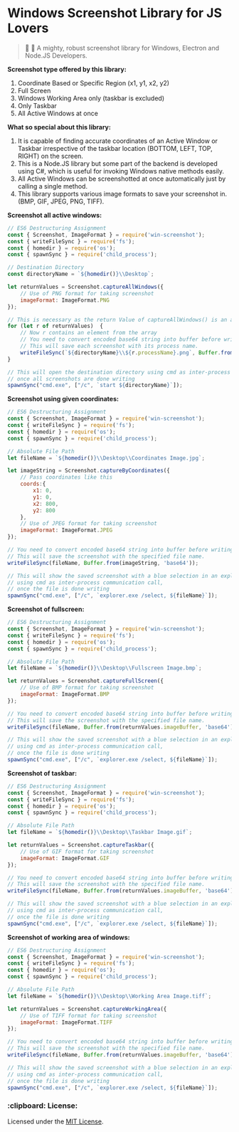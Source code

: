 # Windows Screenshot Library for JS Lovers

> :rocket: :telescope: A mighty, robust screenshot library for Windows, Electron and Node.JS Developers.

<strong>Screenshot type offered by this library:</strong>
1) Coordinate Based or Specific Region (x1, y1, x2, y2)
2) Full Screen
3) Windows Working Area only (taskbar is excluded)
3) Only Taskbar
4) All Active Windows at once

<strong>What so special about this library: </strong>
1) It is capable of finding accurate coordinates of an Active Window or Taskbar irrespective of the taskbar location (BOTTOM, LEFT, TOP, RIGHT) on the screen.
2) This is a Node.JS library but some part of the backend is developed using C#, which is useful for invoking Windows native methods easily.
3) All Active Windows can be screenshotted at once automatically just by calling a single method.
4) This library supports various image formats to save your screenshot in. (BMP, GIF, JPEG, PNG, TIFF).

<strong>Screenshot all active windows:</strong>
```javascript
// ES6 Destructuring Assignment
const { Screenshot, ImageFormat } = require('win-screenshot');
const { writeFileSync } = require('fs');
const { homedir } = require('os');
const { spawnSync } = require('child_process');

// Destination Directory
const directoryName = `${homedir()}\\Desktop`;

let returnValues = Screenshot.captureAllWindows({
    // Use of PNG format for taking screenshot
    imageFormat: ImageFormat.PNG
});

// This is necessary as the return Value of captureAllWindows() is an array
for (let r of returnValues)  {
    // Now r contains an element from the array
    // You need to convert encoded base64 string into buffer before writing
    // This will save each screenshot with its process name.
    writeFileSync(`${directoryName}\\${r.processName}.png`, Buffer.from(r.imageBuffer, 'base64'));
}

// This will open the destination directory using cmd as inter-process communication call,
// once all screenshots are done writing
spawnSync("cmd.exe", ["/c", `start ${directoryName}`]);
```

<strong>Screenshot using given coordinates:</strong>
```javascript
// ES6 Destructuring Assignment
const { Screenshot, ImageFormat } = require('win-screenshot');
const { writeFileSync } = require('fs');
const { homedir } = require('os');
const { spawnSync } = require('child_process');

// Absolute File Path
let fileName = `${homedir()}\\Desktop\\Coordinates Image.jpg`;

let imageString = Screenshot.captureByCoordinates({
    // Pass coordinates like this
    coords:{
        x1: 0,
        y1: 0,
        x2: 800,
        y2: 800
    },
    // Use of JPEG format for taking screenshot
    imageFormat: ImageFormat.JPEG
});

// You need to convert encoded base64 string into buffer before writing
// This will save the screenshot with the specified file name.
writeFileSync(fileName, Buffer.from(imageString, 'base64'));

// This will show the saved screenshot with a blue selection in an explorer window
// using cmd as inter-process communication call,
// once the file is done writing
spawnSync("cmd.exe", ["/c", `explorer.exe /select, ${fileName}`]);
```

<strong>Screenshot of fullscreen:</strong>
```javascript
// ES6 Destructuring Assignment
const { Screenshot, ImageFormat } = require('win-screenshot');
const { writeFileSync } = require('fs');
const { homedir } = require('os');
const { spawnSync } = require('child_process');

// Absolute File Path
let fileName = `${homedir()}\\Desktop\\Fullscreen Image.bmp`;

let returnValues = Screenshot.captureFullScreen({
    // Use of BMP format for taking screenshot
    imageFormat: ImageFormat.BMP
});

// You need to convert encoded base64 string into buffer before writing
// This will save the screenshot with the specified file name.
writeFileSync(fileName, Buffer.from(returnValues.imageBuffer, 'base64'));

// This will show the saved screenshot with a blue selection in an explorer window
// using cmd as inter-process communication call,
// once the file is done writing
spawnSync("cmd.exe", ["/c", `explorer.exe /select, ${fileName}`]);
```

<strong>Screenshot of taskbar:</strong>
```javascript
// ES6 Destructuring Assignment
const { Screenshot, ImageFormat } = require('win-screenshot');
const { writeFileSync } = require('fs');
const { homedir } = require('os');
const { spawnSync } = require('child_process');

// Absolute File Path
let fileName = `${homedir()}\\Desktop\\Taskbar Image.gif`;

let returnValues = Screenshot.captureTaskbar({
    // Use of GIF format for taking screenshot
    imageFormat: ImageFormat.GIF
});

// You need to convert encoded base64 string into buffer before writing
// This will save the screenshot with the specified file name.
writeFileSync(fileName, Buffer.from(returnValues.imageBuffer, 'base64'));

// This will show the saved screenshot with a blue selection in an explorer window
// using cmd as inter-process communication call,
// once the file is done writing
spawnSync("cmd.exe", ["/c", `explorer.exe /select, ${fileName}`]);
```

<strong>Screenshot of working area of windows:</strong>
```javascript
// ES6 Destructuring Assignment
const { Screenshot, ImageFormat } = require('win-screenshot');
const { writeFileSync } = require('fs');
const { homedir } = require('os');
const { spawnSync } = require('child_process');

// Absolute File Path
let fileName = `${homedir()}\\Desktop\\Working Area Image.tiff`;

let returnValues = Screenshot.captureWorkingArea({
    // Use of TIFF format for taking screenshot
    imageFormat: ImageFormat.TIFF
});

// You need to convert encoded base64 string into buffer before writing
// This will save the screenshot with the specified file name.
writeFileSync(fileName, Buffer.from(returnValues.imageBuffer, 'base64'));

// This will show the saved screenshot with a blue selection in an explorer window
// using cmd as inter-process communication call,
// once the file is done writing
spawnSync("cmd.exe", ["/c", `explorer.exe /select, ${fileName}`]);
```

<h3>:clipboard: License: </h3>
Licensed under the <a href="https://github.com/soulehshaikh99/win-screenshot/blob/master/LICENSE">MIT License</a>.
